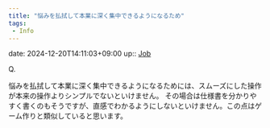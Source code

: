 ```yaml
---
title: "悩みを払拭して本業に深く集中できるようになるため"
tags:
 - Info
---
```


date: 2024-12-20T14:11:03+09:00
up:: [Job](../Bar/Job.md)

Q.

悩みを払拭して本業に深く集中できるようになるためには、スムーズにした操作が本来の操作よりシンプルでないといけません。
その場合は仕様書を分かりやすく書くのもそうですが、直感でわかるようにしないといけません。この点はゲーム作りと類似していると思います。